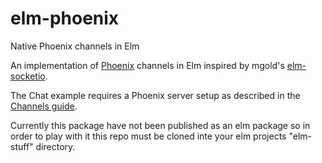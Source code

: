 # elm-phoenix
Native Phoenix channels in Elm

An implementation of [Phoenix](http://www.phoenixframework.org) channels in Elm inspired by mgold's [elm-socketio](https://github.com/mgold/elm-socketio).

The Chat example requires a Phoenix server setup as described in the [Channels guide](http://www.phoenixframework.org/docs/channels).

Currently this package have not been published as an elm package so in order to play with it this repo must be cloned inte your elm projects "elm-stuff" directory.
